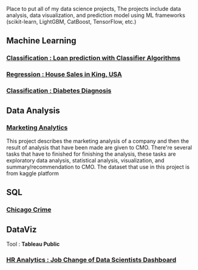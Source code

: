Place to put all of my data science projects, The projects include data analysis, data visualization, and prediction model using ML frameworks (scikit-learn, LightGBM, CatBoost, TensorFlow, etc.)
## Machine Learning

### [Classification : Loan prediction with Classifier Algorithms](https://github.com/himawanadityas/Coursera-Data-Science/blob/main/Loan%20Prediction/Loan%20predict%20ML.ipynb)

### [Regression : House Sales in King, USA](https://github.com/himawanadityas/Coursera-Data-Science/blob/main/Data%20Analysis%20with%20Python/House%20Sales%20in%20King%20Country%2C%20USA.ipynb)

### [Classification : Diabetes Diagnosis](https://github.com/himawanadityas/Supervised-Learning/blob/main/Diabetes%20Diagnosis/Diabetes_Diagnosis.ipynb)


## Data Analysis

### [Marketing Analytics](https://github.com/himawanadityas/Data-Science-Project/blob/main/Marketing%20Analysis.ipynb)
This project describes the marketing analysis of a company and then the result of analysis that have been made are given to CMO. There're several tasks that have to finished for finishing the analysis, these tasks are exploratory data analysis, statistical analysis, visualization, and summary/recommendation to CMO. The dataset that use in this project is from kaggle platform


## SQL

### [Chicago Crime](https://github.com/himawanadityas/Coursera-Data-Science/blob/main/Databases%20and%20SQL%20for%20Data%20Science/SQL_Chicago.ipynb)

## DataViz
Tool : <b>Tableau Public</b>
### [HR Analytics : Job Change of Data Scientists Dashboard](https://public.tableau.com/profile/himawan.adityas#!/vizhome/HRAnalytic_16130200625290/Dashboard1)
